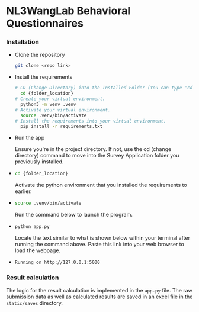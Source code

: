 # NL3WangLab Behavioral Questionnaires

### Installation

- Clone the repository

  ```bash
  git clone <repo link>
  ```
- Install the requirements

  ```bash
  # CD (Change Directory) into the Installed Folder (You can type 'cd' then drag and drop the folder into terminal)
    cd {folder_location}
  # Create your virtual environment.
    python3 -m venv .venv
  # Activate your virtual environment.
    source .venv/bin/activate
  # Install the requirements into your virtual environment.
    pip install -r requirements.txt
  ```
- Run the app

  Ensure you're in the project directory. If not, use the cd (change directory) command to move into the Survey Application folder you previously installed. 
- ```bash
  cd {folder_location}
  ```
  Activate the python environment that you installed the requirements to earlier.
- ```bash
  source .venv/bin/activate
  ```
  Run the command below to launch the program.
- ```bash
  python app.py
  ```

  Locate the text similar to what is shown below within your terminal after running the command above. Paste this link into your web browser to load the webpage.
- ```bash
  Running on http://127.0.0.1:5000
  ```

### Result calculation

The logic for the result calculation is implemented in the `app.py` file. The raw submission data as well as calculated results are saved in an excel file in the `static/saves` directory.
